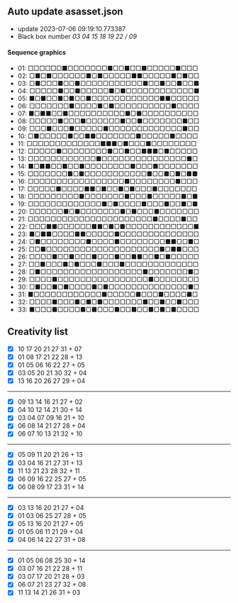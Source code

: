 ## Auto update asasset.json

* update 2023-07-06 09:19:10.773387
* Black box number _03 04 15 18 19 22 / 09_
#### Sequence graphics

* 01: □□□□□□■□□□□□□□■□□■□□■□□□□□■□□□
* 02: □■□■□□□□□□■□■□□□□□■■□□□□□■□■□□
* 03: □■□□□■□□■□□□□□□□□□□□■□□■□□■□□■
* 04: □□□□□■□□■□□□□□■□■□□□□□□□□□□□□■
* 05: ■□■□□■□■□□■□□□□□□□□□□□□■■□□□□□
* 06: □□□□□□□■□□□□■□■□□□□□□□□□□■□□□□
* 07: ■□■■□□■□□□□□□□□□□■□■□□□□□□□□□□
* 08: □□□□□■□□□■□□□□□□■□□■□□□□□□□■□□
* 09: □□□■□□□■□□□□□■□□□□□□□□□□□□□■□□
* 10: □■□□□□□■□□■■□□□□□□□■□□□□□■□□□□
* 11: □□□□□□□□□□□□□■■■□■□□□■□□□□□□□□
* 12: □□□□□■□□□□□□□□■□□■□□■■■□■□□□□□
* 13: □□□□□□□□□□□□■□□□□□□□□□□□□□□□■□
* 14: ■□■■□□■□□■□□□□□□□□■□□□■□□□□□□□
* 15: □□□□□□□■□■□□□□□□□□□□□■□□■□■□■■
* 16: □□□□□□□□□□□□□□□□□■□□□□□□□□■□□□
* 17: □□□□□■□□□□■■□■□□■□■□□□■□□□□□□□
* 18: □□□□□□□□□■□□□□□□□■□□□■□□□□□■□■
* 19: □□□□□□□□□□□□□■□■□□□□■□□□■□□■□■
* 20: □□□□□□■□■□□□□□□□■□■□□□■□□□□□□□
* 21: □□□□□□□□□□□□□□□□□□□□□□■□□□□■□□
* 22: □□□■■□□□□□□■■□■□■□□□□□□□□□□□□■
* 23: ■□■■□□□□■■□□□□□■□□□□□□□□□□□□□□
* 24: □■□□□□□□□□■□□□□■□□□□□□□□■■□□■□
* 25: □□■□□□□□□□□□□□□□□□□□□□□■□■■□□□
* 26: □□□□■□□■□□□■□□□■□□■■□□■□■□□□□□
* 27: □□■□□□■□■□□□■□□□■□□□□□□□□□□□□□
* 28: □■□□□□□□□□□□□□□□□□□□■□□□□□□□■□
* 29: □□□□■□□□□□□□□□□□□□□□□■□□□□□□□□
* 30: □■□□■□■□□□□■□■□□□□□□□□□□□□□□■□
* 31: ■□□□□□□□□□□□□■□□□□□■□□□■□□□□■□
* 32: □□□□■□□□■□■□■□□□□□□□■□□■□□■□□□
* 33: ■□□□■□□□□■□■□□□■□□■□□■□■□■□□□□
## Creativity list

- [x] 10 17 20 21 27 31 + 07
- [x] 01 08 17 21 22 28 + 13
- [x] 01 05 06 16 22 27 + 05
- [x] 03 05 20 21 30 32 + 04
- [x] 13 16 20 26 27 29 + 04
***
- [x] 09 13 14 16 21 27 + 02
- [x] 04 10 12 14 21 30 + 14
- [x] 03 04 07 09 16 21 + 10
- [x] 06 08 14 21 27 28 + 04
- [x] 06 07 10 13 21 32 + 10
***
- [x] 05 09 11 20 21 26 + 13
- [x] 03 04 16 21 27 31 + 13
- [x] 11 13 21 23 28 32 + 11
- [x] 06 09 16 22 25 27 + 05
- [x] 06 08 09 17 23 31 + 14
***
- [x] 03 13 16 20 21 27 + 04
- [x] 01 03 06 25 27 28 + 05
- [x] 05 13 16 20 21 27 + 05
- [x] 01 05 06 11 21 29 + 04
- [x] 04 06 14 22 27 31 + 08
***
- [x] 01 05 06 08 25 30 + 14
- [x] 03 07 16 21 22 28 + 11
- [x] 03 07 17 20 21 28 + 03
- [x] 06 07 21 23 27 32 + 08
- [x] 11 13 14 21 26 31 + 03
